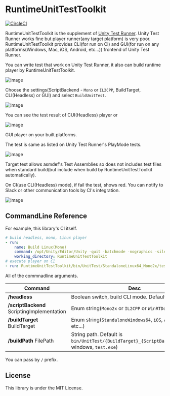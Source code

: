 RuntimeUnitTestToolkit
===
[![CircleCI](https://circleci.com/gh/Cysharp/RuntimeUnitTestToolkit.svg?style=svg)](https://circleci.com/gh/Cysharp/RuntimeUnitTestToolkit)

RuntimeUnitTestToolkit is the supplement of [Unity Test Runner](https://docs.unity3d.com/Manual/testing-editortestsrunner.html). Unity Test Runner works fine but player runner(any target platform) is very poor. RuntimeUnitTestToolkit provides CLI(for run on CI) and GUI(for run on any platforms(Windows, Mac, iOS, Android, etc...)) frontend of Unity Test Runner.

You can write test that work on Unity Test Runner, it also can build runtime player by RuntimeUnitTestToolkit.

![image](https://user-images.githubusercontent.com/46207/57200330-a04aae00-6fc5-11e9-82fa-39006fef583e.png)

Choose the settings(ScriptBackend - `Mono` or `IL2CPP`, BuildTarget, CLI(Headless) or GUI) and select `BuildUnitTest`.

![image](https://user-images.githubusercontent.com/46207/57200618-29afaf80-6fc9-11e9-8515-167076b2f4d8.png)

You can see the test result of CUI(Headless) player or

![image](https://user-images.githubusercontent.com/46207/57200784-d2aada00-6fca-11e9-8182-944abb963316.png)

GUI player on your built platforms.

The test is same as listed on Unity Test Runner's PlayMode tests.

![image](https://user-images.githubusercontent.com/46207/57200806-27e6eb80-6fcb-11e9-9d86-dfe6c7a854c6.png)

Target test allows asmdef's Test Assemblies so does not includes test files when standard build(but include when build by RuntimeUnitTestToolkit automatically).

On CI(use CLI(Headless) mode), if fail the test, shows red. You can notify to Slack or other communication tools by CI's integration.

![image](https://user-images.githubusercontent.com/46207/57200862-d12de180-6fcb-11e9-8353-5a897dd2c952.png)

CommandLine Reference
---
For example, this library's CI itself.

```yml
# build headless, mono, Linux player
- run:
    name: Build Linux(Mono)
    command: /opt/Unity/Editor/Unity -quit -batchmode -nographics -silent-crashes -logFile -projectPath . -executeMethod UnitTestBuilder.BuildUnitTest /headless /ScriptBackend Mono2x /BuildTarget StandaloneLinux64
    working_directory: RuntimeUnitTestToolkit
# execute player on CI
- run: RuntimeUnitTestToolkit/bin/UnitTest/StandaloneLinux64_Mono2x/test
```

All of the commnadline arguments.

| Command        | Desc |
| ---            | ---  |
| **/headless**      | Boolean switch, build CLI mode. Default is false. |
| **/scriptBackend** ScriptingImplementation | Enum string(`Mono2x` or `IL2CPP` or `WinRTDotNET` )|
| **/buildTarget** BuildTarget   |Enum string(`StandaloneWindows64`, `iOS`, `Android`, etc...) | 
| **/buildPath** FilePath    | String path. Default is `bin/UnitTest/{BuildTarget}_{ScriptBackend}/test`(If windows, `test.exe`) |

You can pass by `/` prefix.

License
---
This library is under the MIT License.
